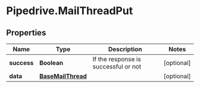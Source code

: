 # Pipedrive.MailThreadPut

## Properties

Name | Type | Description | Notes
------------ | ------------- | ------------- | -------------
**success** | **Boolean** | If the response is successful or not | [optional] 
**data** | [**BaseMailThread**](BaseMailThread.md) |  | [optional] 


